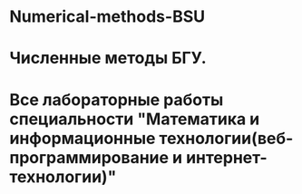 # Numerical-methods-BSU
# Численные методы БГУ.
# Все лабораторные работы специальности "Математика и информационные технологии(веб-программирование и интернет-технологии)"
